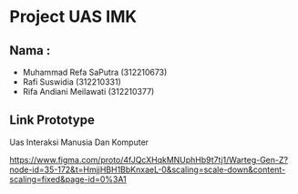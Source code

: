 # Project UAS IMK
## Nama :
- Muhammad Refa SaPutra (312210673)
- Rafi Suswidia (312210331)
- Rifa Andiani Meilawati (312210377)

## Link Prototype
Uas Interaksi Manusia Dan Komputer 

https://www.figma.com/proto/4fJQcXHqkMNUphHb9t7tj1/Warteg-Gen-Z?node-id=35-172&t=HmjjHBH1BbKnxaeL-0&scaling=scale-down&content-scaling=fixed&page-id=0%3A1
